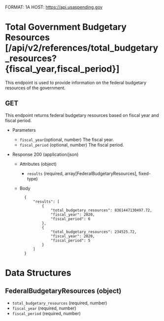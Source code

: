 FORMAT: 1A
HOST: https://api.usaspending.gov

# Total Government Budgetary Resources [/api/v2/references/total_budgetary_resources?{fiscal_year,fiscal_period}]

This endpoint is used to provide information on the federal budgetary resources of the government.

## GET

This endpoint returns federal budgetary resources based on fiscal year and fiscal period.

+ Parameters

    + `fiscal_year`(optional, number)
        The fiscal year.
    + `fiscal_period` (optional, number)
        The fiscal period.

+ Response 200 (application/json)

    + Attributes (object)
        + `results` (required, array[FederalBudgetaryResources], fixed-type)
    + Body

            {
                "results": [
                    {
                        "total_budgetary_resources": 8361447130497.72,
                        "fiscal_year": 2020,
                        "fiscal_period": 6
                    },
                    {
                        "total_budgetary_resources": 234525.72,
                        "fiscal_year": 2020,
                        "fiscal_period": 5
                    }
                ]
            }

# Data Structures

## FederalBudgetaryResources (object)
+ `total_budgetary_resources` (required, number)
+ `fiscal_year` (required, number)
+ `fiscal_period` (required, number)
